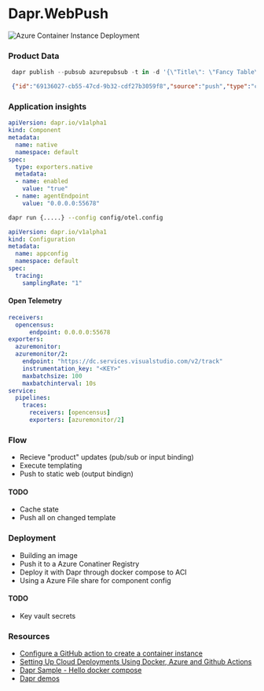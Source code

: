 # Dapr.WebPush

![Azure Container Instance Deployment](https://github.com/perokvist/Dapr.WebPush/workflows/Linux_Container_Workflow/badge.svg)

### Product Data

```powershell
 dapr publish --pubsub azurepubsub -t in -d '{\"Title\": \"Fancy Table\", \"Price\": 2500, \"Id\": 4}'
```


```json
 {"id":"69136027-cb55-47cd-9b32-cdf27b3059f8","source":"push","type":"com.dapr.event.sent","specversion":"1.0","datacontenttype":"application/json","data":{"Title":"Fancy Table","Price":2500,"Id":4},"subject":"00-2c3a831ad26182bf444b131b84945393-792c2bb284a9f319-01","topic":"in","pubsubname":"azurepubsub"}
```

### Application insights

```yaml
apiVersion: dapr.io/v1alpha1
kind: Component
metadata:
  name: native
  namespace: default
spec:
  type: exporters.native
  metadata:
  - name: enabled
    value: "true"
  - name: agentEndpoint
    value: "0.0.0.0:55678"
```

```bash
dapr run {.....} --config config/otel.config 
```

```yaml
apiVersion: dapr.io/v1alpha1
kind: Configuration
metadata:
  name: appconfig
  namespace: default
spec:
  tracing:
    samplingRate: "1"
```

#### Open Telemetry


```yaml
receivers:
  opencensus:
      endpoint: 0.0.0.0:55678
exporters:
  azuremonitor:
  azuremonitor/2:
    endpoint: "https://dc.services.visualstudio.com/v2/track"
    instrumentation_key: "<KEY>"
    maxbatchsize: 100
    maxbatchinterval: 10s
service:
  pipelines:
    traces:
      receivers: [opencensus]
      exporters: [azuremonitor/2]
```





### Flow

- Recieve "product" updates (pub/sub or input binding)
- Execute templating
- Push to static web (output bindign)

#### TODO
- Cache state
- Push all on changed template

### Deployment

- Building an image
- Push it to a Azure Conatiner Registry
- Deploy it with Dapr through docker compose to ACI
- Using a Azure File share for component config

#### TODO
- Key vault secrets

### Resources

- [Configure a GitHub action to create a container instance](https://docs.microsoft.com/en-us/azure/container-instances/container-instances-github-action)
- [Setting Up Cloud Deployments Using Docker, Azure and Github Actions](https://www.docker.com/blog/setting-up-cloud-deployments-using-docker-azure-and-github-actions/)
- [Dapr Sample - Hello docker compose](https://github.com/dapr/samples/tree/master/hello-docker-compose)
- [Dapr demos](https://github.com/mchmarny/dapr-demos)
